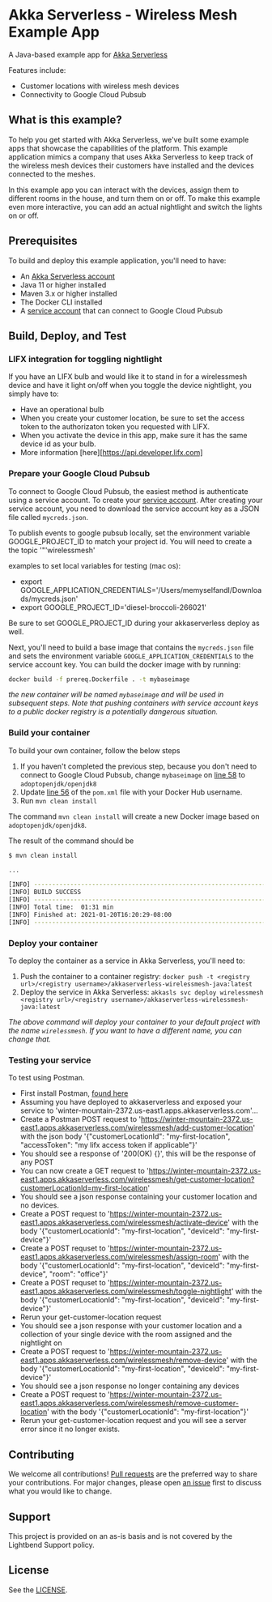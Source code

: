 # Akka Serverless - Wireless Mesh Example App

A Java-based example app for [Akka Serverless](https://developer.lightbend.com/docs/akka-serverless/)

Features include:

* Customer locations with wireless mesh devices
* Connectivity to Google Cloud Pubsub

## What is this example?

To help you get started with Akka Serverless, we've built some example apps that showcase the capabilities of the platform. This example application mimics a company that uses Akka Serverless to keep track of the wireless mesh devices their customers have installed and the devices connected to the meshes.

In this example app you can interact with the devices, assign them to different rooms in the house, and turn them on or off. To make this example even more interactive, you can add an actual nightlight and switch the lights on or off.

## Prerequisites

To build and deploy this example application, you'll need to have:

* An [Akka Serverless account](https://docs.cloudstate.com/getting-started/lightbend-account.html)
* Java 11 or higher installed
* Maven 3.x or higher installed
* The Docker CLI installed
* A [service account](https://cloud.google.com/docs/authentication/production) that can connect to Google Cloud Pubsub

## Build, Deploy, and Test

### LIFX integration for toggling nightlight

If you have an LIFX bulb and would like it to stand in for a wirelessmesh device and have it light on/off when you toggle the device nightlight, you simply have to:
* Have an operational bulb
* When you create your customer location, be sure to set the access token to the authorizaton token you requested with LIFX.
* When you activate the device in this app, make sure it has the same device id as your bulb.
* More information [here][https://api.developer.lifx.com]

### Prepare your Google Cloud Pubsub

To connect to Google Cloud Pubsub, the easiest method is authenticate using a service account. To create your [service account](https://cloud.google.com/docs/authentication/production#cloud-console). After creating your service account, you need to download the service account key as a JSON file called `mycreds.json`.

To publish events to google pubsub locally, set the environment variable GOOGLE_PROJECT_ID to match your project id. You will need to create a the topic '"'wirelessmesh'

examples to set local variables for testing (mac os):
* export GOOGLE_APPLICATION_CREDENTIALS='/Users/memyselfandI/Downloads/mycreds.json'
* export GOOGLE_PROJECT_ID='diesel-broccoli-266021'

Be sure to set GOOGLE_PROJECT_ID during your akkaserverless deploy as well.

Next, you'll need to build a base image that contains the `mycreds.json` file and sets the environment variable `GOOGLE_APPLICATION_CREDENTIALS` to the service account key. You can build the docker image with by running:

```bash
docker build -f prereq.Dockerfile . -t mybaseimage
```

_the new container will be named `mybaseimage` and will be used in subsequent steps. Note that pushing containers with service account keys to a public docker registry is a potentially dangerous situation._

### Build your container

To build your own container, follow the below steps

1. If you haven't completed the previous step, because you don't need to connect to Google Cloud Pubsub, change `mybaseimage` on [line 58](https://github.com/lightbend-labs/akkaserverless-wirelessmesh-java/blob/main/pom.xml#L58) to `adoptopenjdk/openjdk8`
1. Update [line 56](https://github.com/lightbend-labs/akkaserverless-wirelessmesh-java/blob/main/pom.xml#L56) of the `pom.xml` file with your Docker Hub username.
1. Run `mvn clean install`

The command `mvn clean install` will create a new Docker image based on `adoptopenjdk/openjdk8`.

The result of the command should be

```bash
$ mvn clean install

...

[INFO] ------------------------------------------------------------------------
[INFO] BUILD SUCCESS
[INFO] ------------------------------------------------------------------------
[INFO] Total time:  01:31 min
[INFO] Finished at: 2021-01-20T16:20:29-08:00
[INFO] ------------------------------------------------------------------------
```

### Deploy your container

To deploy the container as a service in Akka Serverless, you'll need to:

1. Push the container to a container registry: `docker push -t <registry url>/<registry username>/akkaserverless-wirelessmesh-java:latest`
1. Deploy the service in Akka Serverless: `akkasls svc deploy wirelessmesh <registry url>/<registry username>/akkaserverless-wirelessmesh-java:latest`

_The above command will deploy your container to your default project with the name `wirelessmesh`. If you want to have a different name, you can change that._

### Testing your service

To test using Postman.
* First install Postman, [found here](https://www.postman.com)
* Assuming you have deployed to akkaserverless and exposed your service to 'winter-mountain-2372.us-east1.apps.akkaserverless.com'...
* Create a Postman POST request to 'https://winter-mountain-2372.us-east1.apps.akkaserverless.com/wirelessmesh/add-customer-location' with the json body '{"customerLocationId": "my-first-location", "accessToken": "my lifx access token if applicable"}'
* You should see a response of '200(OK) {}', this will be the response of any POST
* You can now create a GET request to 'https://winter-mountain-2372.us-east1.apps.akkaserverless.com/wirelessmesh/get-customer-location?customerLocationId=my-first-location'
* You should see a json response containing your customer location and no devices.
* Create a POST request to 'https://winter-mountain-2372.us-east1.apps.akkaserverless.com/wirelessmesh/activate-device' with the body '{"customerLocationId": "my-first-location", "deviceId": "my-first-device"}'
* Create a POST requset to 'https://winter-mountain-2372.us-east1.apps.akkaserverless.com/wirelessmesh/assign-room' with the body '{"customerLocationId": "my-first-location", "deviceId": "my-first-device", "room": "office"}'
* Create a POST requset to 'https://winter-mountain-2372.us-east1.apps.akkaserverless.com/wirelessmesh/toggle-nightlight' with the body '{"customerLocationId": "my-first-location", "deviceId": "my-first-device"}'
* Rerun your get-customer-location request
* You should see a json response with your customer location and a collection of your single device with the room assigned and the nightlight on
* Create a POST request to 'https://winter-mountain-2372.us-east1.apps.akkaserverless.com/wirelessmesh/remove-device' with the body '{"customerLocationId": "my-first-location", "deviceId": "my-first-device"}'
* You should see a json response no longer containing any devices
* Create a POST request to 'https://winter-mountain-2372.us-east1.apps.akkaserverless.com/wirelessmesh/remove-customer-location' with the body '{"customerLocationId": "my-first-location"}'
* Rerun your get-customer-location request and you will see a server error since it no longer exists.

## Contributing

We welcome all contributions! [Pull requests](https://github.com/lightbend-labs/akkaserverless-wirelessmesh-java/pulls) are the preferred way to share your contributions. For major changes, please open [an issue](https://github.com/lightbend-labs/akkaserverless-wirelessmesh-java/issues) first to discuss what you would like to change.

## Support

This project is provided on an as-is basis and is not covered by the Lightbend Support policy.

## License

See the [LICENSE](./LICENSE).
